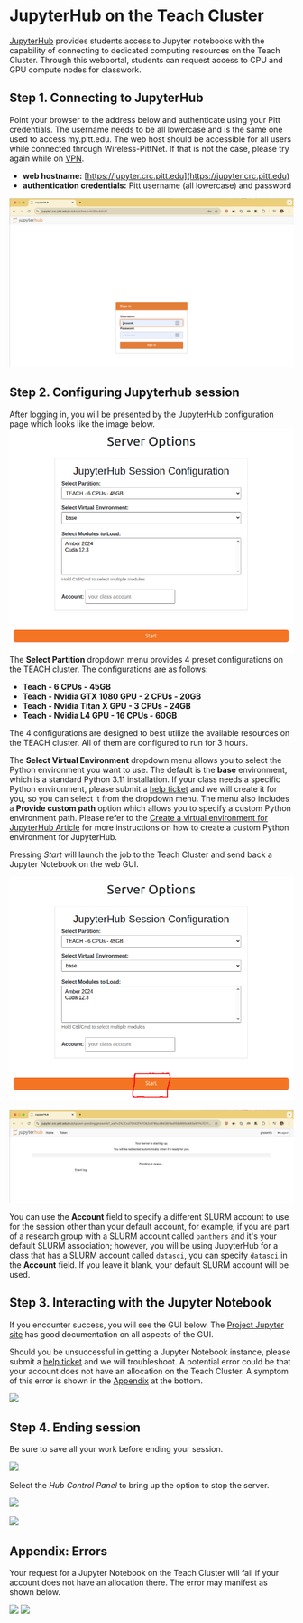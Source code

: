 # JupyterHub on the Teach Cluster

[JupyterHub](https://jupyter.org/hub) provides students access to Jupyter notebooks with the capability of connecting to dedicated
computing resources on the Teach Cluster. Through this webportal, students can request access to CPU and GPU compute nodes for classwork.

## Step 1. Connecting to JupyterHub 

Point your browser to the address below and authenticate using your Pitt credentials. The username needs to be all 
lowercase and is the same one used to access my.pitt.edu. The web host should be accessible for all users while 
connected through Wireless-PittNet. If that is not the case, please try again while on [VPN](https://services.pitt.edu/TDClient/33/Portal/KB/ArticleDet?ID=293).

* **web hostname:** [https://jupyter.crc.pitt.edu](https://jupyter.crc.pitt.edu)
* **authentication credentials:** Pitt username (all lowercase) and password

![](../_assets/img/jupyter/jupyter-1.png)

## Step 2. Configuring Jupyterhub session

After logging in, you will be presented by the JupyterHub configuration page which looks like the image below.
![](../_assets/img/jupyter/jupyter-2.png)
The **Select Partition** dropdown menu provides 4 preset configurations on the TEACH cluster. The configurations are as 
follows:

* **Teach - 6 CPUs - 45GB**
* **Teach - Nvidia GTX 1080 GPU - 2 CPUs - 20GB**
* **Teach - Nvidia Titan X GPU - 3 CPUs - 24GB**
* **Teach - Nvidia L4 GPU - 16 CPUs - 60GB**

The 4 configurations are designed to best utilize the available resources on the TEACH cluster. All of them are 
configured to run for 3 hours.

The **Select Virtual Environment** dropdown menu allows you to select the Python environment you want to use. The default 
is the **base** environment, which is a standard Python 3.11 installation. If your class needs a specific Python 
environment, please submit 
a [help ticket](https://services.pitt.edu/TDClient/33/Portal/Requests/TicketRequests/NewForm?ID=yXkHi62rHa8_&RequestorType=Service)
and we will create it for you, so you can select it from the dropdown menu. The menu also includes a **Provide custom 
path** option which allows you to specify a custom Python environment path. Please refer to the
[Create a virtual environment for JupyterHub Article](../web-portals/jupyterhub-venv.md) for more instructions on how to create a custom 
Python environment for JupyterHub.

Pressing *Start* will launch the job to the Teach Cluster and send back a Jupyter Notebook on the web GUI.

![](../_assets/img/jupyter/jupyter-3.png)

![](../_assets/img/jupyter/jupyter-5.png)

You can use the **Account** field to specify a different SLURM account to use for the session other than your default 
account, for example, if you are part of a research group with a SLURM account called ```panthers``` and it's your 
default SLURM association; however, you will be using JupyterHub for a class that has a SLURM account called 
```datasci```, you can specify ```datasci``` in the **Account** field. If you leave it blank, your default SLURM 
account will be used.

## Step 3. Interacting with the Jupyter Notebook

If you encounter success, you will see the GUI below. The [Project Jupyter site](https://docs.jupyter.org/en/latest/) has good documentation 
on all aspects of the GUI. 

Should you be unsuccessful in getting a Jupyter Notebook instance, please submit a 
[help ticket](https://services.pitt.edu/TDClient/33/Portal/Requests/TicketRequests/NewForm?ID=yXkHi62rHa8_&RequestorType=Service)
and we will troubleshoot. A potential error could be that your account does not have an allocation on the Teach Cluster. A symptom
of this error is shown in the [Appendix](#appendix-errors) at the bottom.

![](../_assets/img/jupyter/jupyter-6.png)

## Step 4. Ending session

Be sure to save all your work before ending your session.

![](../_assets/img/jupyter/jupyter-8.png)

Select the *Hub Control Panel* to bring up the option to stop the server.

![](../_assets/img/jupyter/jupyter-9.png)

![](../_assets/img/jupyter/jupyter-10.png)

## **Appendix: Errors**

Your request for a Jupyter Notebook on the Teach Cluster will fail if your account does not have an allocation there. The error may
manifest as shown below.

![](../_assets/img/jupyter/jupyter-error-1.png)
![](../_assets/img/jupyter/jupyter-error-2.png)

